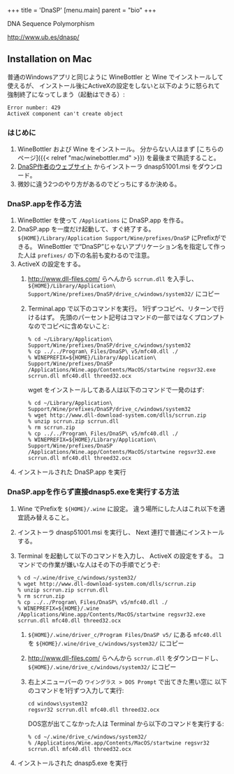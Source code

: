 +++
title = 'DnaSP'
[menu.main]
  parent = "bio"
+++

DNA Sequence Polymorphism

<http://www.ub.es/dnasp/>

## Installation on Mac

普通のWindowsアプリと同じように WineBottler と Wine
でインストールして使えるが、
インストール後にActiveXの設定をしないと以下のように怒られて
強制終了になってしまう（起動はできる）:

    Error number: 429
    ActiveX component can't create object

### はじめに

1.  WineBottler および Wine をインストール。
    分からない人はまず [こちらのページ]({{< relref "mac/winebottler.md" >}}) を最後まで熟読すること。
2.  [DnaSP作者のウェブサイト](http://www.ub.es/dnasp/) からインストーラ
    dnasp51001.msi をダウンロード。
3.  微妙に違う2つのやり方があるのでどっちにするか決める。

### DnaSP.appを作る方法

1.  WineBottler を使って `/Applications` に DnaSP.app を作る。
2.  DnaSP.app を一度だけ起動して、すぐ終了する。
    `${HOME}/Library/Application Support/Wine/prefixes/DnaSP`
    にPrefixができる。
    WineBottler で“DnaSP”じゃないアプリケーション名を指定して作った人は
    `prefixes/` の下の名前も変わるので注意。
3.  ActiveX の設定をする。
    1.  <http://www.dll-files.com/> らへんから
        `scrrun.dll` を入手し、
        `${HOME}/Library/Application\ Support/Wine/prefixes/DnaSP/drive_c/windows/system32/`
        にコピー
    2.  Terminal.app で以下のコマンドを実行。
        1行ずつコピペ、リターンで行けるはず。
        先頭のパーセント記号はコマンドの一部ではなくプロンプトなのでコピペに含めないこと:

            % cd ~/Library/Application\ Support/Wine/prefixes/DnaSP/drive_c/windows/system32
            % cp ../../Program\ Files/DnaSP\ v5/mfc40.dll ./
            % WINEPREFIX=${HOME}/Library/Application\ Support/Wine/prefixes/DnaSP /Applications/Wine.app/Contents/MacOS/startwine regsvr32.exe scrrun.dll mfc40.dll threed32.ocx

        wget をインストールしてある人は以下のコマンドで一発のはず:

            % cd ~/Library/Application\ Support/Wine/prefixes/DnaSP/drive_c/windows/system32
            % wget http://www.dll-download-system.com/dlls/scrrun.zip
            % unzip scrrun.zip scrrun.dll
            % rm scrrun.zip
            % cp ../../Program\ Files/DnaSP\ v5/mfc40.dll ./
            % WINEPREFIX=${HOME}/Library/Application\ Support/Wine/prefixes/DnaSP /Applications/Wine.app/Contents/MacOS/startwine regsvr32.exe scrrun.dll mfc40.dll threed32.ocx

4.  インストールされた DnaSP.app を実行

### DnaSP.appを作らず直接dnasp5.exeを実行する方法

1.  Wine でPrefixを `${HOME}/.wine` に設定。
    違う場所にした人はこれ以下を適宜読み替えること。
2.  インストーラ dnasp51001.msi を実行し、
    Next 連打で普通にインストールする。
3.  Terminal を起動して以下のコマンドを入力し、
    ActiveX の設定をする。
    コマンドでの作業が嫌いな人はその下の手順でどうぞ:

        % cd ~/.wine/drive_c/windows/system32/
        % wget http://www.dll-download-system.com/dlls/scrrun.zip
        % unzip scrrun.zip scrrun.dll
        % rm scrrun.zip
        % cp ../../Program\ Files/DnaSP\ v5/mfc40.dll ./
        % WINEPREFIX=${HOME}/.wine /Applications/Wine.app/Contents/MacOS/startwine regsvr32.exe scrrun.dll mfc40.dll threed32.ocx

    1.  `${HOME}/.wine/driver_c/Program Files/DnaSP v5/` にある
        `mfc40.dll` を
        `${HOME}/.wine/drive_c/windows/system32/` にコピー
    2.  <http://www.dll-files.com/> らへんから
        `scrrun.dll` をダウンロードし、
        `${HOME}/.wine/drive_c/windows/system32/` にコピー
    3.  右上メニューバーの
        `ワイングラス > DOS Prompt` で出てきた黒い窓に
        以下のコマンドを1行ずつ入力して実行:

            cd windows\system32
            regsvr32 scrrun.dll mfc40.dll threed32.ocx

        DOS窓が出てこなかった人は Terminal から以下のコマンドを実行する:

            % cd ~/.wine/drive_c/windows/system32/
            % /Applications/Wine.app/Contents/MacOS/startwine regsvr32 scrrun.dll mfc40.dll threed32.ocx

4.  インストールされた dnasp5.exe を実行

